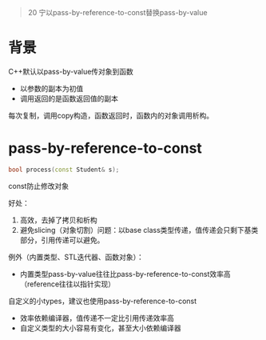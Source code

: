 > 20 宁以pass-by-reference-to-const替换pass-by-value

# 背景

C++默认以pass-by-value传对象到函数

- 以参数的副本为初值
- 调用返回的是函数返回值的副本

每次复制，调用copy构造，函数返回时，函数内的对象调用析构。

# pass-by-reference-to-const

```c++
bool process(const Student& s);
```

const防止修改对象

好处：

1. 高效，去掉了拷贝和析构
2. 避免slicing（对象切割）问题：以base class类型传递，值传递会只剩下基类部分，引用传递可以避免。

例外（内置类型、STL迭代器、函数对象）：

- 内置类型pass-by-value往往比pass-by-reference-to-const效率高（reference往往以指针实现）

自定义的小types，建议也使用pass-by-reference-to-const

- 效率依赖编译器，值传递不一定比引用传递效率高
- 自定义类型的大小容易有变化，甚至大小依赖编译器

